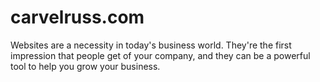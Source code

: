 # carvelruss.com
Websites are a necessity in today's business world. They're the first impression that people get of your company, and they can be a powerful tool to help you grow your business.
